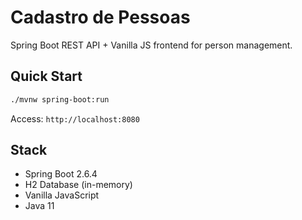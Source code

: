 # Cadastro de Pessoas

Spring Boot REST API + Vanilla JS frontend for person management.

## Quick Start

```bash
./mvnw spring-boot:run
```

Access: `http://localhost:8080`

## Stack

- Spring Boot 2.6.4
- H2 Database (in-memory)
- Vanilla JavaScript
- Java 11
